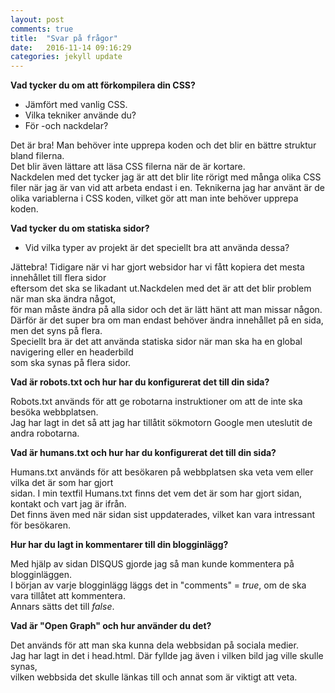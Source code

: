 ```yaml
---
layout: post
comments: true
title:  "Svar på frågor"
date:   2016-11-14 09:16:29
categories: jekyll update
---
```


<b>Vad tycker du om att förkompilera din CSS?</b>
<ul>
<li> Jämfört med vanlig CSS.</li>
<li> Vilka tekniker använde du?</li>
<li> För -och nackdelar?</li>
</ul>
<p>Det är bra! Man behöver inte upprepa koden och det blir en bättre struktur bland filerna.<br>
Det blir även lättare att läsa CSS filerna när de är kortare.<br>
Nackdelen med det tycker jag är att det blir lite rörigt med många olika CSS filer när jag är van vid att arbeta endast i en.
Teknikerna jag har använt är de olika variablerna i CSS koden, vilket gör att man inte behöver upprepa koden.
</p>

<b>Vad tycker du om statiska sidor?</b>
<ul>
<li>Vid vilka typer av projekt är det speciellt bra att använda dessa?</li>
</ul>

<p>Jättebra! Tidigare när vi har gjort websidor har vi fått kopiera det mesta innehållet till flera sidor <br>
eftersom det ska se likadant ut.Nackdelen med det är att det blir problem när man ska ändra något, <br>
för man måste ändra på alla sidor och det är lätt hänt att man missar någon.<br>
Därför är det super bra om man endast behöver ändra innehållet på en sida, men det syns på flera.<br>
Speciellt bra är det att använda statiska sidor när man ska ha en global navigering eller en headerbild <br>
som ska synas på flera sidor.</p>

<b> Vad är robots.txt och hur har du konfigurerat det till din sida?</b>

<p>Robots.txt används för att ge robotarna instruktioner om att de inte ska besöka webbplatsen.<br>
Jag har lagt in det så att jag har tillåtit sökmotorn Google men uteslutit de andra robotarna.</p>

<b>Vad är humans.txt och hur har du konfigurerat det till din sida?</b>
<p>Humans.txt används för att besökaren på webbplatsen ska veta vem eller vilka det är som har gjort<br> sidan.
I min textfil Humans.txt finns det vem det är som har gjort sidan, kontakt och vart jag är ifrån.<br>
Det finns även med när sidan sist uppdaterades, vilket kan vara intressant för besökaren.</p>

<b>Hur har du lagt in kommentarer till din blogginlägg?</b>

<p>Med hjälp av sidan DISQUS gjorde jag så man kunde kommentera på blogginläggen. <br>
I början av varje blogginlägg läggs det in "comments" = <i>true</i>, om de ska vara tillåtet att kommentera. <br>
Annars sätts det till <i>false</i>.</p>

<b>Vad är "Open Graph" och hur använder du det?</b>
<p>Det används för att man ska kunna dela webbsidan på sociala medier. <br>
Jag har lagt in det i head.html. Där fyllde jag även i vilken bild jag ville skulle synas, <br>
vilken webbsida det skulle länkas till och annat som är viktigt att veta. </p>
